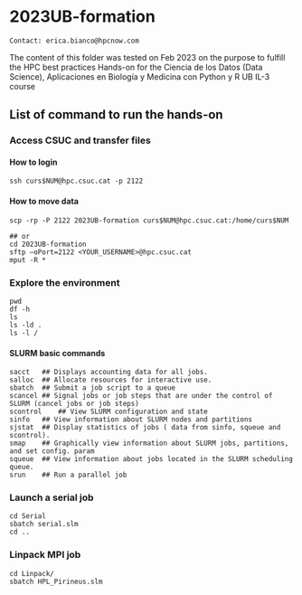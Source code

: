 # 2023UB-formation
```
Contact: erica.bianco@hpcnow.com
```
The content of this folder was tested on Feb 2023 on the purpose to fulfill the HPC best practices Hands-on for the
Ciencia de los Datos (Data Science), Aplicaciones en Biología y Medicina con Python y R
UB IL-3 course

## List of command to run the hands-on #

### Access CSUC and transfer files

#### How to login
```
ssh curs$NUM@hpc.csuc.cat -p 2122
```

#### How to move data
```
scp -rp -P 2122 2023UB-formation curs$NUM@hpc.csuc.cat:/home/curs$NUM

## or
cd 2023UB-formation
sftp –oPort=2122 <YOUR_USERNAME>@hpc.csuc.cat
mput -R *
```

### Explore the environment
```
pwd
df -h
ls
ls -ld .
ls -l /
```

#### SLURM basic commands
```
sacct	## Displays accounting data for all jobs.
salloc	## Allocate resources for interactive use.
sbatch	## Submit a job script to a queue
scancel	## Signal jobs or job steps that are under the control of SLURM (cancel jobs or job steps)
scontrol	## View SLURM configuration and state
sinfo	## View information about SLURM nodes and partitions
sjstat	## Display statistics of jobs ( data from sinfo, squeue and scontrol).
smap	## Graphically view information about SLURM jobs, partitions, and set config. param
squeue	## View information about jobs located in the SLURM scheduling queue.
srun	## Run a parallel job
```

### Launch a serial job
```
cd Serial
sbatch serial.slm
cd ..
```

### Linpack MPI job
```
cd Linpack/
sbatch HPL_Pirineus.slm
```

